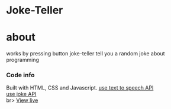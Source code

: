 # Joke-Teller
<h1>about</h1>
works by pressing button
joke-teller tell you a random joke about programming
<h3>Code info</h3>
Built with HTML, CSS and Javascript.
<a href='http://www.voicerss.org/'>use text to speech API </a><br>
<a href='https://sv443.net/jokeapi/v2/'>use joke API </a><br>br>
<a href='https://sahilaghara1911.github.io/Joke-Teller/'> View live </a>
